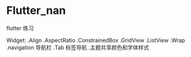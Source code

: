 # Flutter_nan
flutter 练习

Widget:
    .Align
    .AspectRatio
    .ConstrainedBox
    .GridView
    .ListView
    .Wrap
    .navigation 导航栏
    .Tab 标签导航
    .主题共享颜色和字体样式




